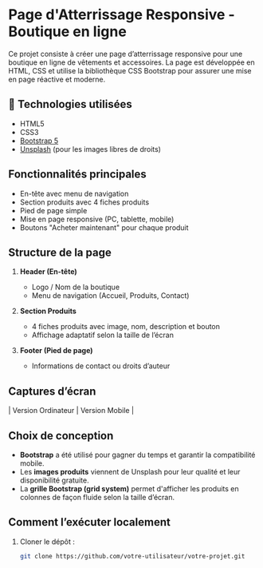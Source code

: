 # Page d'Atterrissage Responsive - Boutique en ligne

Ce projet consiste à créer une page d’atterrissage responsive pour une boutique en ligne de vêtements et accessoires. La page est développée en HTML, CSS et utilise la bibliothèque CSS Bootstrap pour assurer une mise en page réactive et moderne.

## 🔧 Technologies utilisées

- HTML5
- CSS3
- [Bootstrap 5](https://getbootstrap.com/)
- [Unsplash](https://unsplash.com) (pour les images libres de droits)

##  Fonctionnalités principales

-  En-tête avec menu de navigation
-  Section produits avec 4 fiches produits
-  Pied de page simple
-  Mise en page responsive (PC, tablette, mobile)
-  Boutons "Acheter maintenant" pour chaque produit

##  Structure de la page

1. **Header (En-tête)**
   - Logo / Nom de la boutique
   - Menu de navigation (Accueil, Produits, Contact)

2. **Section Produits**
   - 4 fiches produits avec image, nom, description et bouton
   - Affichage adaptatif selon la taille de l’écran

3. **Footer (Pied de page)**
   - Informations de contact ou droits d’auteur

##  Captures d’écran

| Version Ordinateur | Version Mobile |

##  Choix de conception

- **Bootstrap** a été utilisé pour gagner du temps et garantir la compatibilité mobile.
- Les **images produits** viennent de Unsplash pour leur qualité et leur disponibilité gratuite.
- La **grille Bootstrap (grid system)** permet d'afficher les produits en colonnes de façon fluide selon la taille d’écran.

## Comment l’exécuter localement

1. Cloner le dépôt :
   ```bash
   git clone https://github.com/votre-utilisateur/votre-projet.git

